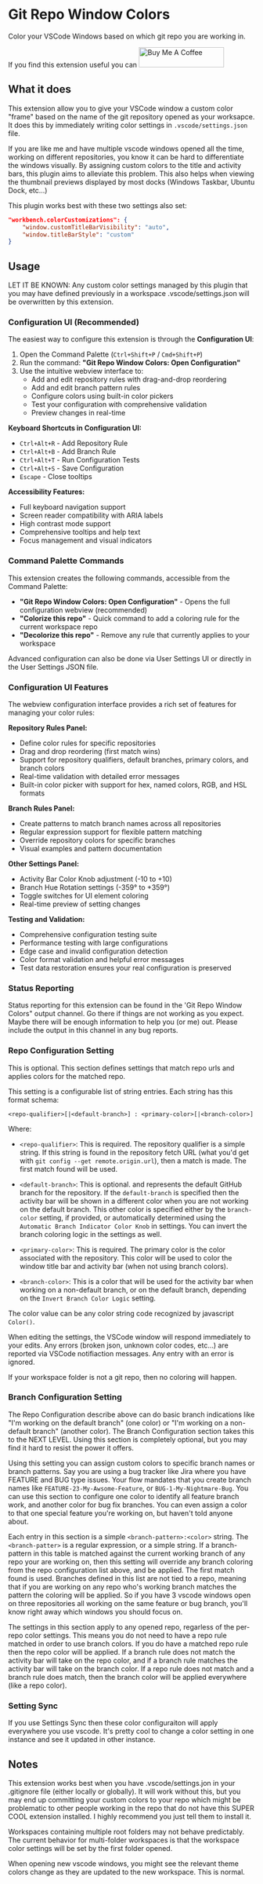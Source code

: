 # Git Repo Window Colors

Color your VSCode Windows based on which git repo you are working in.

If you find this extension useful you can <a href="https://www.buymeacoffee.com/KevinMills" target="_blank"><img src="https://cdn.buymeacoffee.com/buttons/default-orange.png" alt="Buy Me A Coffee" height="41" width="174"></a>

## What it does

This extension allow you to give your VSCode window a custom color "frame" based on the name of the git repository opened as your worksapce. It does this by immediately writing color settings in `.vscode/settings.json` file.

If you are like me and have multiple vscode windows opened all the time, working on different repositories, you know it can be hard to differentiate the windows visually. By assigning custom colors to the title and activity bars, this plugin aims to alleviate this problem. This also helps when viewing the thumbnail previews displayed by most docks (Windows Taskbar, Ubuntu Dock, etc...)

This plugin works best with these two settings also set:

```json
"workbench.colorCustomizations": {
    "window.customTitleBarVisibility": "auto",
    "window.titleBarStyle": "custom"
}
```

## Usage

LET IT BE KNOWN: Any custom color settings managed by this plugin that you may have defined previously in a workspace .vscode/settings.json will be overwritten by this extension.

### Configuration UI (Recommended)

The easiest way to configure this extension is through the **Configuration UI**:

1. Open the Command Palette (`Ctrl+Shift+P` / `Cmd+Shift+P`)
2. Run the command: **"Git Repo Window Colors: Open Configuration"**
3. Use the intuitive webview interface to:
   - Add and edit repository rules with drag-and-drop reordering
   - Add and edit branch pattern rules
   - Configure colors using built-in color pickers
   - Test your configuration with comprehensive validation
   - Preview changes in real-time

**Keyboard Shortcuts in Configuration UI:**

- `Ctrl+Alt+R` - Add Repository Rule
- `Ctrl+Alt+B` - Add Branch Rule  
- `Ctrl+Alt+T` - Run Configuration Tests
- `Ctrl+Alt+S` - Save Configuration
- `Escape` - Close tooltips

**Accessibility Features:**

- Full keyboard navigation support
- Screen reader compatibility with ARIA labels
- High contrast mode support
- Comprehensive tooltips and help text
- Focus management and visual indicators

### Command Palette Commands

This extension creates the following commands, accessible from the Command Palette:

- **"Git Repo Window Colors: Open Configuration"** - Opens the full configuration webview (recommended)
- **"Colorize this repo"** - Quick command to add a coloring rule for the current workspace repo
- **"Decolorize this repo"** - Remove any rule that currently applies to your workspace

Advanced configuration can also be done via User Settings UI or directly in the User Settings JSON file.

### Configuration UI Features

The webview configuration interface provides a rich set of features for managing your color rules:

**Repository Rules Panel:**

- Define color rules for specific repositories
- Drag and drop reordering (first match wins)
- Support for repository qualifiers, default branches, primary colors, and branch colors
- Real-time validation with detailed error messages
- Built-in color picker with support for hex, named colors, RGB, and HSL formats

**Branch Rules Panel:**

- Create patterns to match branch names across all repositories
- Regular expression support for flexible pattern matching
- Override repository colors for specific branches
- Visual examples and pattern documentation

**Other Settings Panel:**

- Activity Bar Color Knob adjustment (-10 to +10)
- Branch Hue Rotation settings (-359° to +359°)
- Toggle switches for UI element coloring
- Real-time preview of setting changes

**Testing and Validation:**

- Comprehensive configuration testing suite
- Performance testing with large configurations
- Edge case and invalid configuration detection
- Color format validation and helpful error messages
- Test data restoration ensures your real configuration is preserved

### Status Reporting

Status reporting for this extension can be found in the 'Git Repo Window Colors" output channel. Go there if things are not working as you expect.  Maybe there will be enough information to help you (or me) out.  Please include the output in this channel in any bug reports.

### Repo Configuration Setting

This is optional.  This section defines settings that match repo urls and applies colors for the matched repo.

This setting is a configurable list of string entries. Each string has this format schema:

`<repo-qualifier>[|<default-branch>] : <primary-color>[|<branch-color>]`

Where:

- `<repo-qualifier>`: This is required. The repository qualifier is a simple string. If this string is found in the repository fetch URL (what you'd get with `git config --get remote.origin.url`), then a match is made. The first match found will be used.
- `<default-branch>`: This is optional. and represents the default GitHub branch for the repository. If the `default-branch` is specified then the activity bar will be shown in a different color when you are not working on the default branch. This other color is specified either by the `branch-color` setting, if provided, or automatically determined using the `Automatic Branch Indicator Color Knob` in settings. You can invert the branch coloring logic in the settings as well.

- `<primary-color>`: This is required. The primary color is the color associated with the repository. This color will be used to color the window title bar and activity bar (when not using branch colors).

- `<branch-color>`: This is a color that will be used for the activity bar when working on a non-default branch, or on the default branch, depending on the `Invert Branch Color Logic` setting.

The color value can be any color string code recognized by javascript `Color()`.

When editing the settings, the VSCode window will respond immediately to your edits. Any errors (broken json, unknown color codes, etc...) are reported via VSCode notifiaction messages. Any entry with an error is ignored.

If your workspace folder is not a git repo, then no coloring will happen.

### Branch Configuration Setting

The Repo Configuration describe above can do basic branch indications like "I'm working on the default branch" (one color) or "I'm working on a non-default branch" (another color). The Branch Configuration section takes this to the NEXT LEVEL. Using this section is completely optional, but you may find it hard to resist the power it offers.

Using this setting you can assign custom colors to specific branch names or branch patterns. Say you are using a bug tracker like Jira where you have FEATURE and BUG type issues. Your flow mandates that you create branch names like `FEATURE-23-My-Awsome-Feature`, or `BUG-1-My-Nightmare-Bug`. You can use this section to configure one color to identify all feature branch work, and another color for bug fix branches. You can even assign a color to that one special feature you're working on, but haven't told anyone about.

Each entry in this section is a simple `<branch-pattern>:<color>` string. The `<branch-patter>` is a regular expression, or a simple string. If a branch-pattern in this table is matched against the current working branch of any repo your are working on, then this setting will override any branch coloring from the repo configuration list above, and be applied. The first match found is used. Branches defined in this list are not tied to a repo, meaning that if you are working on any repo who's working branch matches the pattern the coloring will be applied. So if you have 3 vscode windows open on three repositories all working on the same feature or bug branch, you'll know right away which windows you should focus on.

The settings in this section apply to any opened repo, regarless of the per-repo color settings.  This means you do not need to have a repo rule matched in order to use branch colors.  If you do have a matched repo rule then the repo color will be applied.  If a branch rule does not match the activity bar will take on the repo color, and if a branch rule matches the activity bar will take on the branch color.  If a repo rule does not match and a branch rule does match, then the branch color will be applied everywhere (like a repo color).

### Setting Sync

If you use Settings Sync then these color configuraiton will apply everywhere you use vscode. It's pretty cool to change a color setting in one instance and see it updated in other instance.

## Notes

This extension works best when you have .vscode/settings.jon in your .gitignore file (either locally or globally). It will work without this, but you may end up committing your custom colors to your repo which might be problematic to other people working in the repo that do not have this SUPER COOL extension installed. I highly recommend you just tell them to install it.

Workspaces containing multiple root folders may not behave predictably. The current behavior for multi-folder workspaces is that the workspace color settings will be set by the first folder opened.

When opening new vscode windows, you might see the relevant theme colors change as they are updated to the new workspace. This is normal.
